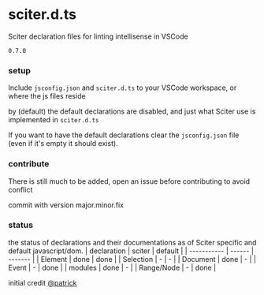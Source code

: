 # sciter.d.ts
Sciter declaration files for linting intellisense in VSCode

`0.7.0`

### setup

Include `jsconfig.json` and `sciter.d.ts` to your VSCode workspace, or where the js files reside

by (default) the default declarations are disabled, and just what Sciter use is implemented in `sciter.d.ts`

If you want to have the default declarations clear the `jsconfig.json` file (even if it's empty it should exist).


### contribute

There is still much to be added, open an issue before contributing to avoid conflict

commit with version major.minor.fix


### status

the status of declarations and their documentations as of Sciter specific and default javascript/dom.
| declaration | sciter | default |
| ----------- | ------ | ------- |
| Element | done | done |
| Selection | - | - |
| Document | done | - |
| Event | - | done |
| modules | done | - |
| Range/Node | - | done |

initial credit [@patrick](https://sciter.com/forums/topic/typescript/#post-77670)
